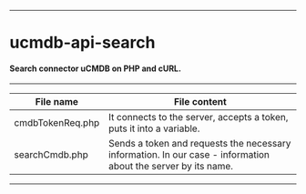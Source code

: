 ----
# ucmdb-api-search

#### Search connector uCMDB on PHP and cURL.

----

   File name | File content
----------------|----------------------
cmdbTokenReq.php| It connects to the server, accepts a token, puts it into a variable.
searchCmdb.php  | Sends a token and requests the necessary information. In our case - information about the server by its name.

----

